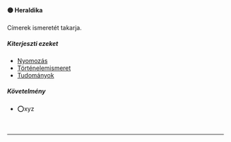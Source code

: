 #### 🟡 Heraldika

Címerek ismeretét takarja.

##### Kiterjeszti ezeket

- [Nyomozás](../kepzettsegek.vilagi/nyomozas.md)
- [Történelemismeret](../kepzettsegek.tudomanyos/tortenelemismeret.md)
- [Tudományok](../kepzettsegek.tudomanyos/tudomanyok.md)

##### Követelmény
- ⭕xyz

<br />

---
